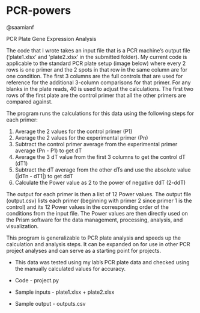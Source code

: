 # PCR-powers

@saamianf

PCR Plate Gene Expression Analysis

The code that I wrote takes an input file that is a PCR machine’s output file (‘plate1.xlsx’
and 'plate2.xlsx’ in the submitted folder). My current code is applicable to the standard PCR
plate setup (image below) where every 2 rows is one primer and the 2 spots in that row in the
same column are for one condition. The first 3 columns are the full controls that are used for
reference for the additional 3-column comparisons for that primer. For any blanks in the plate
reads, 40 is used to adjust the calculations. The first two rows of the first plate are the control
primer that all the other primers are compared against.

The program runs the calculations for this data using the following steps for each primer:
1. Average the 2 values for the control primer (P1)
2. Average the 2 values for the experimental primer (Pn)
3. Subtract the control primer average from the experimental primer average (Pn -
P1) to get dT
4. Average the 3 dT value from the first 3 columns to get the control dT (dT1)
5. Subtract the dT average from the other dTs and use the absolute value (|dTn - dT1|)
to get ddT
6. Calculate the Power value as 2 to the power of negative ddT (2-ddT)

The output for each primer is then a list of 12 Power values. The output file (output.csv)
lists each primer (beginning with primer 2 since primer 1 is the control) and its 12 Power values
in the corresponding order of the conditions from the input file. The Power values are then
directly used on the Prism software for the data management, processing, analysis, and
visualization.

This program is generalizable to PCR plate analysis and speeds up the calculation and
analysis steps. It can be expanded on for use in other PCR project analyses and can serve as a
starting point for projects.

* This data was tested using my lab’s PCR plate data and checked using the manually calculated
values for accuracy.

* Code - project.py
* Sample inputs - plate1.xlsx + plate2.xlsx
* Sample output - outputs.csv
